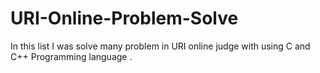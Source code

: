 # URI-Online-Problem-Solve
In this list I was solve many problem in URI online judge with using C and C++ Programming language . 
